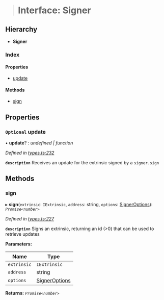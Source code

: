 > # Interface: Signer

## Hierarchy

* **Signer**

### Index

#### Properties

* [update](_types_.signer.md#optional-update)

#### Methods

* [sign](_types_.signer.md#sign)

## Properties

### `Optional` update

• **update**? : *undefined | function*

*Defined in [types.ts:232](https://github.com/polkadot-js/api/blob/1a80bde/packages/api/src/types.ts#L232)*

**`description`** Receives an update for the extrinsic signed by a `signer.sign`

## Methods

###  sign

▸ **sign**(`extrinsic`: `IExtrinsic`, `address`: string, `options`: [SignerOptions](../modules/_types_.md#signeroptions)): *`Promise<number>`*

*Defined in [types.ts:227](https://github.com/polkadot-js/api/blob/1a80bde/packages/api/src/types.ts#L227)*

**`description`** Signs an extrinsic, returning an id (>0) that can be used to retrieve updates

**Parameters:**

Name | Type |
------ | ------ |
`extrinsic` | `IExtrinsic` |
`address` | string |
`options` | [SignerOptions](../modules/_types_.md#signeroptions) |

**Returns:** *`Promise<number>`*
